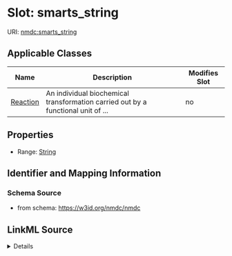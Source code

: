# Slot: smarts_string

URI: [nmdc:smarts_string](https://w3id.org/nmdc/smarts_string)



<!-- no inheritance hierarchy -->




## Applicable Classes

| Name | Description | Modifies Slot |
| --- | --- | --- |
[Reaction](Reaction.md) | An individual biochemical transformation carried out by a functional unit of ... |  no  |







## Properties

* Range: [String](String.md)





## Identifier and Mapping Information







### Schema Source


* from schema: https://w3id.org/nmdc/nmdc




## LinkML Source

<details>
```yaml
name: smarts_string
from_schema: https://w3id.org/nmdc/nmdc
rank: 1000
alias: smarts_string
domain_of:
- Reaction
range: string

```
</details>